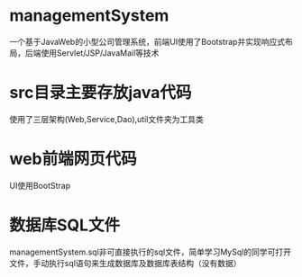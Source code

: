 # managementSystem
一个基于JavaWeb的小型公司管理系统，前端UI使用了Bootstrap并实现响应式布局，后端使用Servlet/JSP/JavaMail等技术

# src目录主要存放java代码
使用了三层架构(Web,Service,Dao),util文件夹为工具类
# web前端网页代码
UI使用BootStrap
# 数据库SQL文件
managementSystem.sql非可直接执行的sql文件，简单学习MySql的同学可打开文件，手动执行sql语句来生成数据库及数据库表结构（没有数据）
